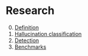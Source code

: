 # Research


0. [Definition](0_definition/index.md)
1. [Hallucination classification](1_classification/index.md)
2. [Detection](2_detection/index.md)
3. [Benchmarks](3_benchmarks/index.md)
